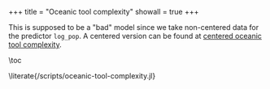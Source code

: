 +++
title = "Oceanic tool complexity"
showall = true
+++

This is supposed to be a "bad" model since we take non-centered data for the predictor `log_pop`.
A centered version can be found at [centered oceanic tool complexity](/models/centered-oceanic-tool-complexity).

\toc

\literate{/scripts/oceanic-tool-complexity.jl}
